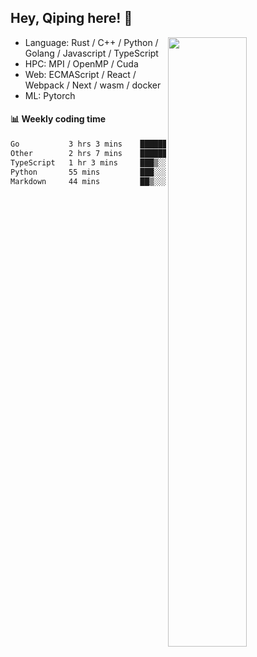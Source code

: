 

## Hey, Qiping here! :wave:

[<img align="right" width="50%" src="https://github-readme-stats.vercel.app/api?username=ppppqp&theme=dark&show_icons=true">](https://metrics.lecoq.io/ppppqp?template=classic)



-   Language: Rust / C++ / Python / Golang / Javascript / TypeScript
-   HPC: MPI / OpenMP / Cuda
-   Web: ECMAScript / React / Webpack / Next / wasm / docker
-   ML: Pytorch



#### :bar_chart: Weekly coding time

<!--START_SECTION:waka-->

```txt
Go           3 hrs 3 mins    █████████▓░░░░░░░░░░░░░░░   38.36 %
Other        2 hrs 7 mins    ██████▓░░░░░░░░░░░░░░░░░░   26.81 %
TypeScript   1 hr 3 mins     ███▒░░░░░░░░░░░░░░░░░░░░░   13.27 %
Python       55 mins         ███░░░░░░░░░░░░░░░░░░░░░░   11.54 %
Markdown     44 mins         ██▒░░░░░░░░░░░░░░░░░░░░░░   09.38 %
```

<!--END_SECTION:waka-->
